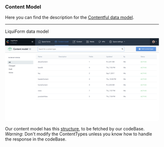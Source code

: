 ### Content Model

Here you can find the description for the [Contentful data model](https://www.contentful.com/developers/docs/concepts/data-model/).

____

LiquiForm data model

![LiquiForm data model](./images/dataModel.png)

Our content model has this [structure](./CMS-Structure), to be fetched by our codeBase. 
_Warning_: Don't modify the ContentTypes unless you know how to handle the response in the codeBase.
